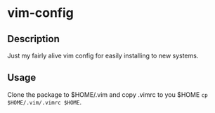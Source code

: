 vim-config
==========

Description
-----------

Just my fairly alive vim config for easily installing to new systems.

Usage
-----

Clone the package to $HOME/.vim and copy .vimrc to you $HOME `cp $HOME/.vim/.vimrc $HOME`.
